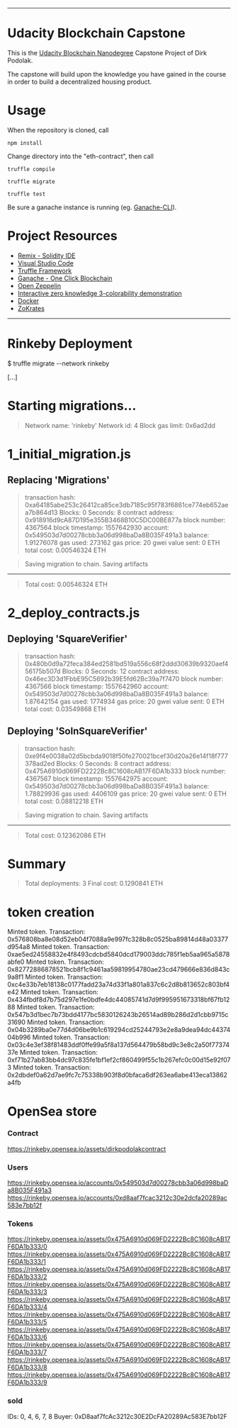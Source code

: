 ------------------------------------------------------------------------------------------------------------------------------------------------------------

# Udacity Blockchain Capstone

This is the [Udacity Blockchain Nanodegree](https://eu.udacity.com/course/blockchain-developer-nanodegree--nd1309) Capstone Project of Dirk Podolak.

The capstone will build upon the knowledge you have gained in the course in order to build a decentralized housing product.

# Usage

When the repository is cloned, call

`npm install`

Change directory into the "eth-contract", then call

`truffle compile`

`truffle migrate`

`truffle test`

Be sure a ganache instance is running (eg. [Ganache-CLI](https://github.com/trufflesuite/ganache-cli)).

# Project Resources

* [Remix - Solidity IDE](https://remix.ethereum.org/)
* [Visual Studio Code](https://code.visualstudio.com/)
* [Truffle Framework](https://truffleframework.com/)
* [Ganache - One Click Blockchain](https://truffleframework.com/ganache)
* [Open Zeppelin ](https://openzeppelin.org/)
* [Interactive zero knowledge 3-colorability demonstration](http://web.mit.edu/~ezyang/Public/graph/svg.html)
* [Docker](https://docs.docker.com/install/)
* [ZoKrates](https://github.com/Zokrates/ZoKrates)

------------------------------------------------------------------------------------------------------------------------------------------------------------

# Rinkeby Deployment

$ truffle migrate --network rinkeby

[...]

Starting migrations...
======================
> Network name:    'rinkeby'
> Network id:      4
> Block gas limit: 0x6ad2dd


1_initial_migration.js
======================

   Replacing 'Migrations'
   ----------------------
   > transaction hash:    0xa64185abe253c26412ca85ce3db7185c95f783f6861ce774eb652aea7b864d13
   > Blocks: 0            Seconds: 8
   > contract address:    0x918916d9cA87D195e355B3468B10C5DC00BE877a
   > block number:        4367564
   > block timestamp:     1557642930
   > account:             0x549503d7d00278cbb3a06d998baDa8B035F491a3
   > balance:             1.91276078
   > gas used:            273162
   > gas price:           20 gwei
   > value sent:          0 ETH
   > total cost:          0.00546324 ETH


   > Saving migration to chain.
   > Saving artifacts
   -------------------------------------
   > Total cost:          0.00546324 ETH


2_deploy_contracts.js
=====================

   Deploying 'SquareVerifier'
   --------------------------
   > transaction hash:    0x480b0d9a72feca384ed2581bd519a556c68f2ddd30639b9320aef456175b507d
   > Blocks: 0            Seconds: 12
   > contract address:    0x46ec3D3d1FbbE95C5692b39E5fd62Bc39a7f7470
   > block number:        4367566
   > block timestamp:     1557642960
   > account:             0x549503d7d00278cbb3a06d998baDa8B035F491a3
   > balance:             1.87642154
   > gas used:            1774934
   > gas price:           20 gwei
   > value sent:          0 ETH
   > total cost:          0.03549868 ETH


   Deploying 'SolnSquareVerifier'
   ------------------------------
   > transaction hash:    0xe9f4e0038a02d5bcbda9018f50fe270021bcef30d20a26e14f18f777378ad2ed
   > Blocks: 0            Seconds: 8
   > contract address:    0x475A6910d069FD2222Bc8C1608cAB17F6DA1b333
   > block number:        4367567
   > block timestamp:     1557642975
   > account:             0x549503d7d00278cbb3a06d998baDa8B035F491a3
   > balance:             1.78829936
   > gas used:            4406109
   > gas price:           20 gwei
   > value sent:          0 ETH
   > total cost:          0.08812218 ETH


   > Saving migration to chain.
   > Saving artifacts
   -------------------------------------
   > Total cost:          0.12362086 ETH


Summary
=======
> Total deployments:   3
> Final cost:          0.1290841 ETH

# token creation

Minted token. Transaction: 0x576808ba8e08d52eb04f7088a9e997fc328b8c0525ba89814d48a03377d954a8
Minted token. Transaction: 0xae5ed24558832e4f8493cdcbd5840dcd179003ddc785f1eb5aa965a5878abfe0
Minted token. Transaction: 0x82772886878521bcb8f1c9461aa59819954780ae23cd479666e836d843c9a8f1
Minted token. Transaction: 0xc4e33b7eb18138c0177fadd23a74d33f1a801a837c6c2d8b813652c803bf4e42
Minted token. Transaction: 0x434fbdf8d7b75d297e1fe0bdfe4dc44085741d7d9f995951673318bf67fb1288
Minted token. Transaction: 0x547b3d1bec7b73bdd4177bc5830126243b26514ad89b286d2d1cbb9715c31690
Minted token. Transaction: 0x04b3289ba0e77d4d06be9b1c619294cd25244793e2e8a9dea94dc4437404b996
Minted token. Transaction: 0x03c4e3ef38f81483ddf0ffe99a5f8a137d564479b58bd9c3e8c2a50f7737437e
Minted token. Transaction: 0xf71b27ab83bb4dc97c835fe1bf1ef2cf860499f55c1b267efc0c00d15e92f073
Minted token. Transaction: 0x2dbdef0a62d7ae9fc7c75338b903f8d0bfaca6df263ea6abe413eca13862a4fb

# OpenSea store

### Contract

https://rinkeby.opensea.io/assets/dirkpodolakcontract

### Users

https://rinkeby.opensea.io/accounts/0x549503d7d00278cbb3a06d998baDa8B035F491a3
https://rinkeby.opensea.io/accounts/0xd8aaf7fcac3212c30e2dcfa20289ac583e7bb12f

### Tokens

https://rinkeby.opensea.io/assets/0x475A6910d069FD2222Bc8C1608cAB17F6DA1b333/0
https://rinkeby.opensea.io/assets/0x475A6910d069FD2222Bc8C1608cAB17F6DA1b333/1
https://rinkeby.opensea.io/assets/0x475A6910d069FD2222Bc8C1608cAB17F6DA1b333/2
https://rinkeby.opensea.io/assets/0x475A6910d069FD2222Bc8C1608cAB17F6DA1b333/3
https://rinkeby.opensea.io/assets/0x475A6910d069FD2222Bc8C1608cAB17F6DA1b333/4
https://rinkeby.opensea.io/assets/0x475A6910d069FD2222Bc8C1608cAB17F6DA1b333/5
https://rinkeby.opensea.io/assets/0x475A6910d069FD2222Bc8C1608cAB17F6DA1b333/6
https://rinkeby.opensea.io/assets/0x475A6910d069FD2222Bc8C1608cAB17F6DA1b333/7
https://rinkeby.opensea.io/assets/0x475A6910d069FD2222Bc8C1608cAB17F6DA1b333/8
https://rinkeby.opensea.io/assets/0x475A6910d069FD2222Bc8C1608cAB17F6DA1b333/9

### sold

IDs: 0, 4, 6, 7, 8
Buyer: 0xD8aaf7fcAc3212c30E2DcFA20289Ac583E7bb12F

